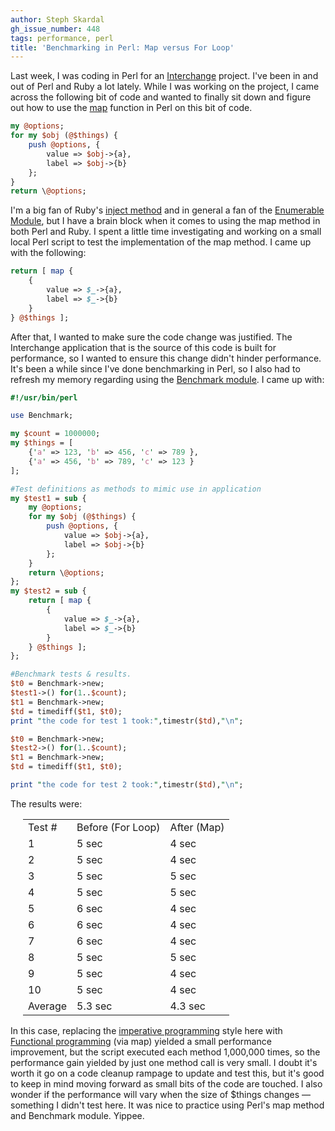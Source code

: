 ```yaml
---
author: Steph Skardal
gh_issue_number: 448
tags: performance, perl
title: 'Benchmarking in Perl: Map versus For Loop'
---
```




Last week, I was coding in Perl for an [Interchange](http://www.icdevgroup.org/i/dev) project. I've been in and out of Perl and Ruby a lot lately. While I was working on the project, I came across the following bit of code and wanted to finally sit down and figure out how to use the [map](http://perldoc.perl.org/functions/map.html) function in Perl on this bit of code.

```perl
my @options;
for my $obj (@$things) {
    push @options, {
        value => $obj->{a},
        label => $obj->{b}
    };        
}
return \@options;
```

I'm a big fan of Ruby's [inject method](http://www.ruby-doc.org/core/classes/Enumerable.html#M001494) and in general a fan of the [Enumerable Module](http://www.ruby-doc.org/core/classes/Enumerable.html), but I have a brain block when it comes to using the map method in both Perl and Ruby. I spent a little time investigating and working on a small local Perl script to test the implementation of the map method. I came up with the following:

```perl
return [ map {
    {
        value => $_->{a},
        label => $_->{b}
    }
} @$things ];
```

After that, I wanted to make sure the code change was justified. The Interchange application that is the source of this code is built for performance, so I wanted to ensure this change didn't hinder performance. It's been a while since I've done benchmarking in Perl, so I also had to refresh my memory regarding using the [Benchmark module](http://perldoc.perl.org/Benchmark.html). I came up with:

```perl
#!/usr/bin/perl

use Benchmark;

my $count = 1000000;
my $things = [
    {'a' => 123, 'b' => 456, 'c' => 789 },
    {'a' => 456, 'b' => 789, 'c' => 123 }
];

#Test definitions as methods to mimic use in application
my $test1 = sub {
    my @options;
    for my $obj (@$things) {
        push @options, {
            value => $obj->{a},
            label => $obj->{b} 
        };
    }
    return \@options;
};
my $test2 = sub {
    return [ map {
        { 
            value => $_->{a},
            label => $_->{b}
        }
    } @$things ];
};

#Benchmark tests & results.
$t0 = Benchmark->new;
$test1->() for(1..$count);
$t1 = Benchmark->new;
$td = timediff($t1, $t0);
print "the code for test 1 took:",timestr($td),"\n";

$t0 = Benchmark->new;
$test2->() for(1..$count);
$t1 = Benchmark->new;
$td = timediff($t1, $t0);

print "the code for test 2 took:",timestr($td),"\n";
```

The results were:

<table cellpadding="5" cellspacing="0" style="margin-left:20px;">
<tbody><tr>
<td>Test #</td>
<td>Before (For Loop)</td>
<td>After (Map)</td>
</tr>
<tr>
<td>1</td>
<td>5 sec</td>
<td>4 sec</td>
</tr>
<tr>
<td>2</td>
<td>5 sec</td>
<td>4 sec</td>
</tr>
<tr>
<td>3</td>
<td>5 sec</td>
<td>5 sec</td>
</tr>
<tr>
<td>4</td>
<td>5 sec</td>
<td>5 sec</td>
</tr>
<tr>
<td>5</td>
<td>6 sec</td>
<td>4 sec</td>
</tr>
<tr>
<td>6</td>
<td>6 sec</td>
<td>4 sec</td>
</tr>
<tr>
<td>7</td>
<td>6 sec</td>
<td>4 sec</td>
</tr>
<tr>
<td>8</td>
<td>5 sec</td>
<td>5 sec</td>
</tr>
<tr>
<td>9</td>
<td>5 sec</td>
<td>4 sec</td>
</tr>
<tr>
<td>10</td>
<td>5 sec</td>
<td>4 sec</td>
</tr>
<tr>
<td>Average</td>
<td>5.3 sec</td>
<td>4.3 sec</td>
</tr>
</tbody></table>

In this case, replacing the [imperative programming](http://en.wikipedia.org/wiki/Imperative_programming) style here with [Functional programming](http://en.wikipedia.org/wiki/Functional_programming) (via map) yielded a small performance improvement, but the script executed each method 1,000,000 times, so the performance gain yielded by just one method call is very small. I doubt it's worth it go on a code cleanup rampage to update and test this, but it's good to keep in mind moving forward as small bits of the code are touched. I also wonder if the performance will vary when the size of $things changes — something I didn't test here. It was nice to practice using Perl's map method and Benchmark module. Yippee.


